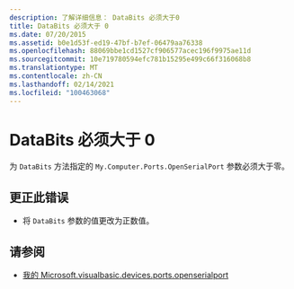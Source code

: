 ```yaml
---
description: 了解详细信息： DataBits 必须大于0
title: DataBits 必须大于 0
ms.date: 07/20/2015
ms.assetid: b0e1d53f-ed19-47bf-b7ef-06479aa76338
ms.openlocfilehash: 88069bbe1cd1527cf906577acec196f9975ae11d
ms.sourcegitcommit: 10e719780594efc781b15295e499c66f316068b8
ms.translationtype: MT
ms.contentlocale: zh-CN
ms.lasthandoff: 02/14/2021
ms.locfileid: "100463068"
---
```

# <a name="databits-must-be-greater-than-0"></a>DataBits 必须大于 0

为 `DataBits` 方法指定的 `My.Computer.Ports.OpenSerialPort` 参数必须大于零。  
  
## <a name="to-correct-this-error"></a>更正此错误  
  
- 将 `DataBits` 参数的值更改为正数值。  
  
## <a name="see-also"></a>请参阅

- [我的 Microsoft.visualbasic.devices.ports.openserialport](xref:Microsoft.VisualBasic.Devices.Ports.OpenSerialPort%2A)
